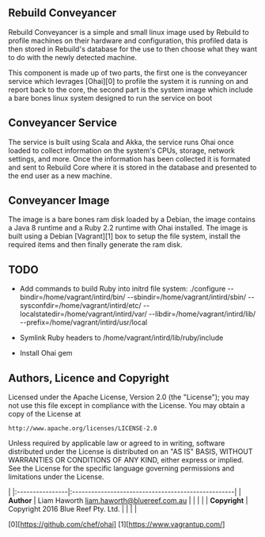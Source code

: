 Rebuild Conveyancer
-------------------

Rebuild Conveyancer is a simple and small linux image used by Rebuild to profile machines on their hardware and configuration, this profiled data is then stored in Rebuild's database for the use to then choose what they want to do with the newly detected machine.

This component is made up of two parts, the first one is the conveyancer service which levrages [Ohai][0] to profile the system it is running on and report back to the core, the second part is the system image which include a bare bones linux system designed to run the service on boot

Conveyancer Service
-------------------

The service is built using Scala and Akka, the service runs Ohai once loaded to collect information on the system's CPUs, storage, network settings, and more. Once the information has been collected it is formated and sent to Rebuild Core where it is stored in the database and presented to the end user as a new machine.

Conveyancer Image
-----------------

The image is a bare bones ram disk loaded by a Debian, the image contains a Java 8 runtime and a Ruby 2.2 runtime with Ohai installed. The image is built using a Debian [Vagrant][1] box to setup the file system, install the required items and then finally generate the ram disk.

TODO
----

 * Add commands to build Ruby into initrd file system: ./configure --bindir=/home/vagrant/intird/bin/ --sbindir=/home/vagrant/intird/sbin/ --sysconfdir=/home/vagrant/intird/etc/ --localstatedir=/home/vagrant/intird/var/ --libdir=/home/vagrant/intird/lib/ --prefix=/home/vagrant/intird/usr/local

 * Symlink Ruby headers to /home/vagrant/intird/lib/ruby/include

 * Install Ohai gem

Authors, Licence and Copyright
------------------------------

Licensed under the Apache License, Version 2.0 (the "License");
you may not use this file except in compliance with the License.
You may obtain a copy of the License at

    http://www.apache.org/licenses/LICENSE-2.0

Unless required by applicable law or agreed to in writing, software
distributed under the License is distributed on an "AS IS" BASIS,
WITHOUT WARRANTIES OR CONDITIONS OF ANY KIND, either express or implied.
See the License for the specific language governing permissions and
limitations under the License.

|
|:----------------|:---------------------------------------------------|
| **Author**      | Liam Haworth <liam.haworth@bluereef.com.au>        |
|                 |                                                    |
| **Copyright**   | Copyright 2016 Blue Reef Pty. Ltd.                 |
|                 |                                                    |


[0][https://github.com/chef/ohai]
[1][https://www.vagrantup.com/]

